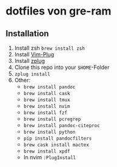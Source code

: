 # dotfiles von gre-ram

## Installation

1. Install zsh `brew install zsh`
2. Install [Vim-Plug](https://github.com/junegunn/vim-plug)
3. Install [zplug](https://github.com/zplug/zplug)
3. Clone this repo into your `$HOME`-Folder
5. `zplug install`
4. Other:
    - `brew install pandoc`
    - `brew install cask`
    - `brew install tmux`
    - `brew install nvim`
    - `brew install fzf`
    - `brew install pcregrep`
    - `brew install pandoc-citeproc`
    - `brew install python`
    - `pip install pandocfilters`
    - `brew cask install mactex`
    - `brew install xpdf`
    - In nvim `:PlugInstall`



